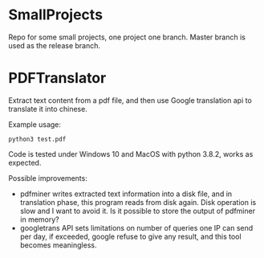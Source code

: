 # SmallProjects
Repo for some small projects, one project one branch. Master branch is used as the release branch.


# PDFTranslator
Extract text content from a pdf file, and then use Google translation api to translate it into chinese.

Example usage:
```
python3 test.pdf
```

Code is tested under Windows 10 and MacOS with python 3.8.2, works as expected.

Possible improvements:
* pdfminer writes extracted text information into a disk file, and in translation phase, this program reads from disk
again. Disk operation is slow and I want to avoid it. Is it possible to store the output of pdfminer in memory?
* googletrans API sets limitations on number of queries one IP can send per day, if exceeded, google refuse to give any
result, and this tool becomes meaningless.